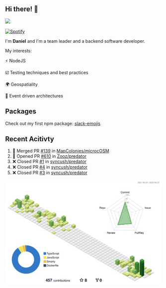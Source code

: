 ## Hi there! 👋

<p>
  <img src="https://github-readme-stats.vercel.app/api?username=syncush&theme=tokyonight">
</p>

[![Spotify](https://novatorem-rust.vercel.app/api/spotify)](https://open.spotify.com/user/syncush)

I'm **Daniel** and I'm a team leader and a backend software developer.

My interests:

⚡ NodeJS

☑️ Testing techniques and best practices

🌍 Geospatiality

🧠 Event driven architectures

## Packages
Check out my first npm package: [slack-emojis](https://www.npmjs.com/package/slack-emojis)

## Recent Acitivty
<!--START_SECTION:activity-->
1. 🎉 Merged PR [#139](https://github.com/MapColonies/microcOSM/pull/139) in [MapColonies/microcOSM](https://github.com/MapColonies/microcOSM)
2. 💪 Opened PR [#610](https://github.com/Zooz/predator/pull/610) in [Zooz/predator](https://github.com/Zooz/predator)
3. ❌ Closed PR [#1](https://github.com/syncush/predator/pull/1) in [syncush/predator](https://github.com/syncush/predator)
4. ❌ Closed PR [#4](https://github.com/syncush/predator/pull/4) in [syncush/predator](https://github.com/syncush/predator)
5. ❌ Closed PR [#3](https://github.com/syncush/predator/pull/3) in [syncush/predator](https://github.com/syncush/predator)
<!--END_SECTION:activity-->

![contrib](./profile-3d-contrib/profile-green-animate.svg)
